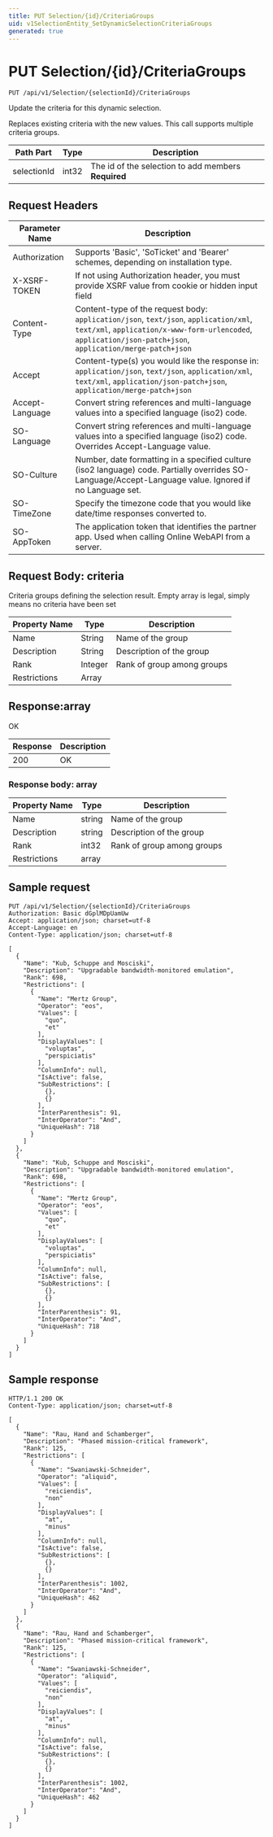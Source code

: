 ```yaml
---
title: PUT Selection/{id}/CriteriaGroups
uid: v1SelectionEntity_SetDynamicSelectionCriteriaGroups
generated: true
---
```


# PUT Selection/{id}/CriteriaGroups

```http
PUT /api/v1/Selection/{selectionId}/CriteriaGroups
```

Update the criteria for this dynamic selection.


Replaces existing criteria with the new values. This call supports multiple criteria groups.





| Path Part | Type | Description |
|-----------|------|-------------|
| selectionId | int32 | The id of the selection to add members **Required** |



## Request Headers

| Parameter Name | Description |
|----------------|-------------|
| Authorization  | Supports 'Basic', 'SoTicket' and 'Bearer' schemes, depending on installation type. |
| X-XSRF-TOKEN   | If not using Authorization header, you must provide XSRF value from cookie or hidden input field |
| Content-Type | Content-type of the request body: `application/json`, `text/json`, `application/xml`, `text/xml`, `application/x-www-form-urlencoded`, `application/json-patch+json`, `application/merge-patch+json` |
| Accept         | Content-type(s) you would like the response in: `application/json`, `text/json`, `application/xml`, `text/xml`, `application/json-patch+json`, `application/merge-patch+json` |
| Accept-Language | Convert string references and multi-language values into a specified language (iso2) code. |
| SO-Language | Convert string references and multi-language values into a specified language (iso2) code. Overrides Accept-Language value. |
| SO-Culture | Number, date formatting in a specified culture (iso2 language) code. Partially overrides SO-Language/Accept-Language value. Ignored if no Language set. |
| SO-TimeZone | Specify the timezone code that you would like date/time responses converted to. |
| SO-AppToken | The application token that identifies the partner app. Used when calling Online WebAPI from a server. |

## Request Body: criteria 

Criteria groups defining the selection result. Empty array is legal, simply means no criteria have been set 

| Property Name | Type |  Description |
|----------------|------|--------------|
| Name | String | Name of the group |
| Description | String | Description of the group |
| Rank | Integer | Rank of group among groups |
| Restrictions | Array |  |

## Response:array

OK

| Response | Description |
|----------------|-------------|
| 200 | OK |

### Response body: array

| Property Name | Type |  Description |
|----------------|------|--------------|
| Name | string | Name of the group |
| Description | string | Description of the group |
| Rank | int32 | Rank of group among groups |
| Restrictions | array |  |

## Sample request

```http!
PUT /api/v1/Selection/{selectionId}/CriteriaGroups
Authorization: Basic dGplMDpUamUw
Accept: application/json; charset=utf-8
Accept-Language: en
Content-Type: application/json; charset=utf-8

[
  {
    "Name": "Kub, Schuppe and Mosciski",
    "Description": "Upgradable bandwidth-monitored emulation",
    "Rank": 698,
    "Restrictions": [
      {
        "Name": "Mertz Group",
        "Operator": "eos",
        "Values": [
          "quo",
          "et"
        ],
        "DisplayValues": [
          "voluptas",
          "perspiciatis"
        ],
        "ColumnInfo": null,
        "IsActive": false,
        "SubRestrictions": [
          {},
          {}
        ],
        "InterParenthesis": 91,
        "InterOperator": "And",
        "UniqueHash": 718
      }
    ]
  },
  {
    "Name": "Kub, Schuppe and Mosciski",
    "Description": "Upgradable bandwidth-monitored emulation",
    "Rank": 698,
    "Restrictions": [
      {
        "Name": "Mertz Group",
        "Operator": "eos",
        "Values": [
          "quo",
          "et"
        ],
        "DisplayValues": [
          "voluptas",
          "perspiciatis"
        ],
        "ColumnInfo": null,
        "IsActive": false,
        "SubRestrictions": [
          {},
          {}
        ],
        "InterParenthesis": 91,
        "InterOperator": "And",
        "UniqueHash": 718
      }
    ]
  }
]
```

## Sample response

```http_
HTTP/1.1 200 OK
Content-Type: application/json; charset=utf-8

[
  {
    "Name": "Rau, Hand and Schamberger",
    "Description": "Phased mission-critical framework",
    "Rank": 125,
    "Restrictions": [
      {
        "Name": "Swaniawski-Schneider",
        "Operator": "aliquid",
        "Values": [
          "reiciendis",
          "non"
        ],
        "DisplayValues": [
          "at",
          "minus"
        ],
        "ColumnInfo": null,
        "IsActive": false,
        "SubRestrictions": [
          {},
          {}
        ],
        "InterParenthesis": 1002,
        "InterOperator": "And",
        "UniqueHash": 462
      }
    ]
  },
  {
    "Name": "Rau, Hand and Schamberger",
    "Description": "Phased mission-critical framework",
    "Rank": 125,
    "Restrictions": [
      {
        "Name": "Swaniawski-Schneider",
        "Operator": "aliquid",
        "Values": [
          "reiciendis",
          "non"
        ],
        "DisplayValues": [
          "at",
          "minus"
        ],
        "ColumnInfo": null,
        "IsActive": false,
        "SubRestrictions": [
          {},
          {}
        ],
        "InterParenthesis": 1002,
        "InterOperator": "And",
        "UniqueHash": 462
      }
    ]
  }
]
```